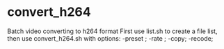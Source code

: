# convert_h264
Batch video converting to h264 format
First use list.sh to create a file list, then use convert_h264.sh with options:
-preset <preset>;
-rate <new default rate>;
-copy;
-recode;
